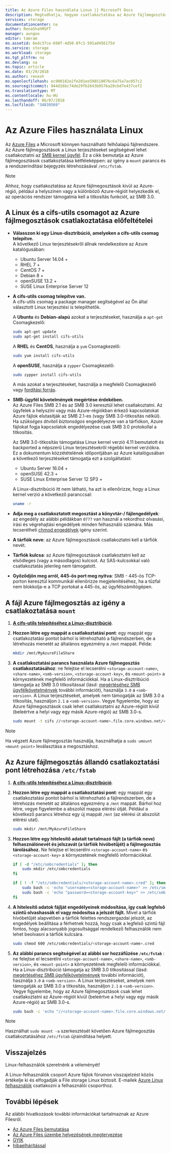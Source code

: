 ```yaml
---
title: Az Azure Files használata Linux |} Microsoft Docs
description: Megtudhatja, hogyan csatlakoztatása az Azure fájlmegosztások SMB-n keresztül Linux rendszeren.
services: storage
documentationcenter: na
author: RenaShahMSFT
manager: aungoo
editor: tamram
ms.assetid: 6edc37ce-698f-4d50-8fc1-591ad456175d
ms.service: storage
ms.workload: storage
ms.tgt_pltfrm: na
ms.devlang: na
ms.topic: article
ms.date: 03/29/2018
ms.author: renash
ms.openlocfilehash: ec900182e2fe201ee598518076c6a75a7ac057c2
ms.sourcegitcommit: 944d16bc74de29fb2643b0576a20cbd7e437cef2
ms.translationtype: MT
ms.contentlocale: hu-HU
ms.lasthandoff: 06/07/2018
ms.locfileid: "34839569"
---
```

# <a name="use-azure-files-with-linux"></a>Az Azure Files használata Linux
Az [Azure Files](storage-files-introduction.md) a Microsoft könnyen használható felhőalapú fájlrendszere. Az Azure fájlmegosztások a Linux terjesztéseket segítségével lehet csatlakoztatni az [SMB kernel ügyfél](https://wiki.samba.org/index.php/LinuxCIFS). Ez a cikk bemutatja az Azure fájlmegosztások csatlakoztatása kétféleképpen: az igény a `mount` parancs és a rendszerindítási bejegyzés létrehozásával `/etc/fstab`.

> [!NOTE]  
> Ahhoz, hogy csatlakoztatása az Azure fájlmegosztások kívül az Azure-régió, például a helyszínen vagy a különböző Azure-régiót helyezkedik el, az operációs rendszer támogatnia kell a titkosítás funkciót, az SMB 3.0.

## <a name="prerequisites-for-mounting-an-azure-file-share-with-linux-and-the-cifs-utils-package"></a>A Linux és a cifs-utils csomagot az Azure fájlmegosztások csatlakoztatása előfeltételei
* **Válasszon ki egy Linux-disztribúció, amelyeken a cifs-utils csomag telepítve.**  
    A következő Linux terjesztésekről állnak rendelkezésre az Azure katalógusában:

    * Ubuntu Server 14.04 +
    * RHEL 7 +
    * CentOS 7 +
    * Debian 8 +
    * openSUSE 13.2 +
    * SUSE Linux Enterprise Server 12

* <a id="install-cifs-utils"></a>**A cifs-utils csomag telepítve van.**  
    A cifs-utils csomag a package manager segítségével az Ön által választott Linux terjesztési is telepíthetők. 

    A **Ubuntu** és **Debian-alapú** azokat a terjesztéseket, használja a `apt-get` Csomagkezelő:

    ```bash
    sudo apt-get update
    sudo apt-get install cifs-utils
    ```

    A **RHEL** és **CentOS**, használja a `yum` Csomagkezelő:

    ```bash
    sudo yum install cifs-utils
    ```

    A **openSUSE**, használja a `zypper` Csomagkezelő:

    ```bash
    sudo zypper install cifs-utils
    ```

    A más azokat a terjesztéseket, használja a megfelelő Csomagkezelő vagy [fordítási forrás](https://wiki.samba.org/index.php/LinuxCIFS_utils#Download).

* <a id="smb-client-reqs"></a>**SMB-ügyfél követelmények megértése érdekében.**  
    Az Azure Files SMB 2.1 és az SMB 3.0 keresztül lehet csatlakoztatni. Az ügyfelek a helyszíni vagy más Azure-régiókban érkező kapcsolatokat Azure fájlok elutasítják az SMB 2.1-es (vagy SMB 3.0-titkosítás nélkül). Ha *szükséges átviteli biztonságos* engedélyezve van a tárfiókon, Azure fájlokat fogja kapcsolatok engedélyezése csak SMB 3.0 protokollal a titkosítás.
    
    Az SMB 3.0-titkosítás támogatása Linux kernel verzió 4.11 bemutatott és backported a népszerű Linux terjesztésekről régebbi kernel verziókra. Ez a dokumentum közzétételének időpontjában az Azure katalógusában a következő terjesztéseket támogatja ezt a szolgáltatást:

    - Ubuntu Server 16.04 +
    - openSUSE 42.3 +
    - SUSE Linux Enterprise Server 12 SP3 +
    
    A Linux-disztribúció itt nem látható, ha azt is ellenőrizze, hogy a Linux kernel verzió a következő paranccsal:

    ```bash
    uname -r
    ```

* **Adja meg a csatlakoztatott megosztást a könyvtár-/ fájlengedélyek**: az engedély az alábbi példákban `0777` van használ a rekordhoz olvasási, írási és végrehajtási engedélyek minden felhasználó számára. Más lecserélheti [chmod engedélyek](https://en.wikipedia.org/wiki/Chmod) igény szerint. 

* **A tárfiók neve**: az Azure fájlmegosztások csatlakoztatni kell a tárfiók nevét.

* **Tárfiók kulcsa**: az Azure fájlmegosztások csatlakoztatni kell az elsődleges (vagy a másodlagos) kulcsot. Az SAS-kulcsokkal való csatlakoztatás jelenleg nem támogatott.

* **Győződjön meg arról, 445-ös port meg nyitva**: SMB - 445-ös TCP-porton keresztül kommunikál ellenőrizze megjelenítéséhez, ha a tűzfal nem blokkolja-e a TCP portokat a 445-ös, az ügyfélszámítógépen.

## <a name="mount-the-azure-file-share-on-demand-with-mount"></a>A fájl Azure fájlmegosztás az igény a csatlakoztatása `mount`
1. **[A cifs-utils telepítéséhez a Linux-disztribúció](#install-cifs-utils)**.

2. **Hozzon létre egy mappát a csatlakoztatási pont**: egy mappát egy csatlakoztatási pontot bárhol is létrehozható a fájlrendszerben, de a létrehozás menetét az általános egyezmény a `/mnt` mappát. Példa:

    ```bash
    mkdir /mnt/MyAzureFileShare
    ```

3. **A csatlakoztatási parancs használata Azure fájlmegosztás csatlakoztatásához**: ne felejtse el lecserélni `<storage-account-name>`, `<share-name>`, `<smb-version>`, `<storage-account-key>`, és `<mount-point>` a környezetének megfelelő információkkal. Ha a Linux-disztribúció támogatja az SMB 3.0 titkosítással (lásd: [megértéséhez SMB ügyfélkövetelmények](#smb-client-reqs) további információt), használja `3.0` a `<smb-version>`. A Linux terjesztéseket, amelyek nem támogatják az SMB 3.0 a titkosítás, használjon `2.1` a `<smb-version>`. Vegye figyelembe, hogy az Azure fájlmegosztások csak lehet csatlakoztatni az Azure-régiót kívül (beleértve a helyi vagy egy másik Azure-régió) az SMB 3.0-s. 

    ```bash
    sudo mount -t cifs //<storage-account-name>.file.core.windows.net/<share-name> <mount-point> -o vers=<smb-version>,username=<storage-account-name>,password=<storage-account-key>,dir_mode=0777,file_mode=0777,serverino
    ```

> [!Note]  
> Ha végzett Azure fájlmegosztás használja, használhatja a `sudo umount <mount-point>` leválasztása a megosztáshoz.

## <a name="create-a-persistent-mount-point-for-the-azure-file-share-with-etcfstab"></a>Az Azure fájlmegosztás állandó csatlakoztatási pont létrehozása `/etc/fstab`
1. **[A cifs-utils telepítéséhez a Linux-disztribúció](#install-cifs-utils)**.

2. **Hozzon létre egy mappát a csatlakoztatási pont**: egy mappát egy csatlakoztatási pontot bárhol is létrehozható a fájlrendszerben, de a létrehozás menetét az általános egyezmény a `/mnt` mappát. Bárhol hoz létre, vegye figyelembe a abszolút mappa elérési útját. Például a következő parancs létrehoz egy új mappát `/mnt` (az elérési út abszolút elérési utat).

    ```bash
    sudo mkdir /mnt/MyAzureFileShare
    ```

3. **Hozzon létre egy hitelesítő adatait tartalmazó fájlt (a tárfiók neve) felhasználónevét és jelszavát (a tárfiók hívóbetűjét) a fájlmegosztás tárolásához.** Ne felejtse el lecserélni `<storage-account-name>` és `<storage-account-key>` a környezetének megfelelő információkkal. 

    ```bash
    if [ -d "/etc/smbcredentials" ]; then
        sudo mkdir /etc/smbcredentials
    fi

    if [ ! -f "/etc/smbcredentials/<storage-account-name>.cred" ]; then
        sudo bash -c 'echo "username=<storage-account-name>" >> /etc/smbcredentials/<storage-account-name>.cred'
        sudo bash -c 'echo "password=<storage-account-key>" >> /etc/smbcredentials/<storage-account-name>.cred'
    fi
    ```

4. **A hitelesítő adatok fájlját engedélyeinek módosítása, így csak legfelső szintű olvashassák el vagy módosítsa a jelszót fájlt.** Mivel a tárfiók hívóbetűjét alapvetően a tárfiók felettes rendszergazdai jelszót, az engedélyek beállítása a férhetnek hozzá, hogy csak a legfelső szintű fájl fontos, hogy alacsonyabb jogosultsággal rendelkező felhasználók nem lehet beolvasni a tárfiók kulcsára.   

    ```bash
    sudo chmod 600 /etc/smbcredentials/<storage-account-name>.cred
    ```

5. **Az alábbi parancs segítségével az alábbi sor hozzáfűzése `/etc/fstab`** : ne felejtse el lecserélni `<storage-account-name>`, `<share-name>`, `<smb-version>`, és `<mount-point>` a környezetének megfelelő információkkal. Ha a Linux-disztribúció támogatja az SMB 3.0 titkosítással (lásd: [megértéséhez SMB ügyfélkövetelmények](#smb-client-reqs) további információt), használja `3.0` a `<smb-version>`. A Linux terjesztéseket, amelyek nem támogatják az SMB 3.0 a titkosítás, használjon `2.1` a `<smb-version>`. Vegye figyelembe, hogy az Azure fájlmegosztások csak lehet csatlakoztatni az Azure-régiót kívül (beleértve a helyi vagy egy másik Azure-régió) az SMB 3.0-s. 

    ```bash
    sudo bash -c 'echo "//<storage-account-name>.file.core.windows.net/<share-name> <mount-point> cifs nofail,vers=<smb-version>,credentials=/etc/smbcredentials/<storage-account-name>.cred,dir_mode=0777,file_mode=0777,serverino" >> /etc/fstab'
    ```

> [!Note]  
> Használhat `sudo mount -a` szerkesztését követően Azure fájlmegosztás csatlakoztatásához `/etc/fstab` újraindítása helyett.

## <a name="feedback"></a>Visszajelzés
Linux-felhasználók szeretnénk a véleményét!

A Linux-felhasználók csoport Azure fájlok fórumon visszajelzést közös értékelje ki és elfogadják a File storage Linux biztosít. E-mailek [Azure Linux felhasználók](mailto:azurefileslinuxusers@microsoft.com) csatlakozni a felhasználói csoporthoz.

## <a name="next-steps"></a>További lépések
Az alábbi hivatkozások további információkat tartalmaznak az Azure Filesról.
* [Az Azure Files bemutatása](storage-files-introduction.md)
* [Az Azure Files üzembe helyezésének megtervezése](storage-files-planning.md)
* [GYIK](../storage-files-faq.md)
* [hibaelhárítással](storage-troubleshoot-linux-file-connection-problems.md)